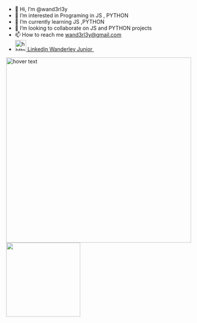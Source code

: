 - 👋 Hi, I’m @wand3rl3y
- 👀 I’m interested in Programing in JS , PYTHON
- 🌱 I’m currently learning JS ,PYTHON
- 💞️ I’m looking to collaborate on JS and PYTHON projects 
- 📫 How to reach me wand3rl3y@gmail.com
- 
  <a href="https://www.linkedin.com/in/wanderleyjunior/" rel="nofollow noreferrer">
    <img src="https://i.stack.imgur.com/gVE0j.png" alt="hhttps://www.linkedin.com/in/wanderleyjunior/" width="30"> 
    <a href="https://www.linkedin.com/in/wanderleyjunior/">Linkedin Wanderley Junior </a>
  </a> &nbsp; 

<!---
wand3rl3y/wand3rl3y is a ✨ special ✨ repository because its `README.md` (this file) appears on your GitHub profile.
You can click the Preview link to take a look at your changes.
--->

<p align="left">
  <img src="https://github-readme-stats.vercel.app/api?username=wand3rl3y" width="500" title="hover text">
  <img src="https://miro.medium.com/max/1400/1*18SPGkIHPuF9Ivtg_T4AUw.png" width="200" >
</p>
